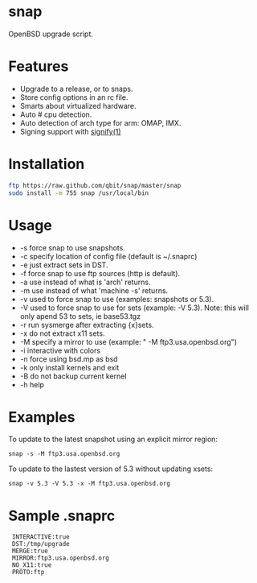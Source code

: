 snap
====
OpenBSD upgrade script. 

Features
========
* Upgrade to a release, or to snaps.
* Store config options in an rc file.
* Smarts about virtualized hardware.
* Auto # cpu detection.
* Auto detection of arch type for arm: OMAP, IMX.
* Signing support with [signify(1)](http://www.openbsd.org/cgi-bin/man.cgi?query=signify&apropos=0&sektion=0&manpath=OpenBSD+Current&arch=i386&format=html)

Installation
============

``` sh
ftp https://raw.github.com/qbit/snap/master/snap
sudo install -m 755 snap /usr/local/bin
```

Usage
=====
* -s force snap to use snapshots.
* -c specify location of config file (default is ~/.snaprc)
* -e just extract sets in DST.
* -f force snap to use ftp sources (http is default).
* -a <arch> use <arch> instead of what is 'arch' returns.
* -m <machine> use <machine> instead of what 'machine -s' returns.
* -v <version> used to force snap to use <version> (examples: snapshots or 5.3).
* -V <setversion> used to force snap to use <setversion> for sets (example: -V 5.3). Note: this will only apend 53 to sets, ie base53.tgz
* -r run sysmerge after extracting {x}sets.
* -x do not extract x11 sets.
* -M specify a mirror to use (example: " -M ftp3.usa.openbsd.org")
* -i interactive with colors
* -n force using bsd.mp as bsd
* -k only install kernels and exit
* -B do not backup current kernel
* -h help

Examples
========
  To update to the latest snapshot using an explicit mirror
  region:

    snap -s -M ftp3.usa.openbsd.org

  To update to the lastest version of 5.3 without updating xsets:
    
    snap -v 5.3 -V 5.3 -x -M ftp3.usa.openbsd.org

Sample .snaprc
==============

```
 INTERACTIVE:true
 DST:/tmp/upgrade
 MERGE:true
 MIRROR:ftp3.usa.openbsd.org
 NO_X11:true
 PROTO:ftp
```

